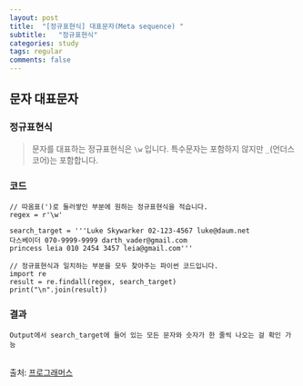 ```yaml
---
layout: post
title:  "[정규표현식] 대표문자(Meta sequence) "
subtitle:   "정규표현식"
categories: study
tags: regular
comments: false
---
```


## 문자 대표문자

### 정규표현식 

> 문자를 대표하는 정규표현식은 `\w` 입니다. 특수문자는 포함하지 않지만 `_`(언더스코어)는 포함합니다. 

### 코드

```
// 따옴표(')로 둘러쌓인 부분에 원하는 정규표현식을 적습니다.
regex = r'\w'

search_target = '''Luke Skywarker 02-123-4567 luke@daum.net
다스베이더 070-9999-9999 darth_vader@gmail.com
princess leia 010 2454 3457 leia@gmail.com'''

// 정규표현식과 일치하는 부분을 모두 찾아주는 파이썬 코드입니다.
import re
result = re.findall(regex, search_target)
print("\n".join(result))
```

### 결과

```
Output에서 search_target에 들어 있는 모든 문자와 숫자가 한 줄씩 나오는 걸 확인 가능
```
<br>
출처: <a href="https://programmers.co.kr/">프로그래머스</a>